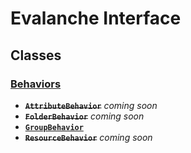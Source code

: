 # Evalanche Interface


## Classes

### [**Behaviors**](Behaviors/_index.md)
- ~~**`AttributeBehavior`**~~ *coming soon*
- ~~**`FolderBehavior`**~~ *coming soon*
- [**`GroupBehavior`**](Behaviors/GroupBehavior.md)
- ~~**`ResourceBehavior`**~~ *coming soon*
